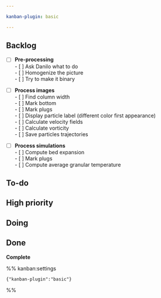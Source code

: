 ```yaml
---

kanban-plugin: basic

---
```


## Backlog

- [ ] **Pre-processing**<br>- [ ] Ask Danilo what to do<br>- [ ] Homogenize the picture<br>- [ ] Try to make it binary
- [ ] **Process images**<br>- [ ] Find column width<br>- [ ] Mark bottom<br>- [ ] Mark plugs<br>- [ ] Display particle label (different color first appearance)<br>- [ ] Calculate velocity fields<br>- [ ] Calculate vorticity<br>- [ ] Save particles trajectories
- [ ] **Process simulations**<br>- [ ] Compute bed expansion<br>- [ ] Mark plugs<br>- [ ] Compute average granular temperature


## To-do



## High priority



## Doing



## Done

**Complete**




%% kanban:settings
```
{"kanban-plugin":"basic"}
```
%%